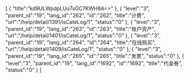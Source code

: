 [
	{
		"title":"kd9ULWpdpLUu7sGC7KWH8A=="
	},
	{
		"level":"3",
		"parent_id":"19",
		"lang_id":"262",
		"id":"262",
		"title":"计费",
		"url":"/help/detail/1391/isCateLog/1",
		"status":"0"
	},
	{
		"level":"3",
		"parent_id":"19",
		"lang_id":"263",
		"id":"263",
		"title":"账户资产",
		"url":"/help/detail/1401/isCateLog/1",
		"status":"0"
	},
	{
		"level":"3",
		"parent_id":"19",
		"lang_id":"264",
		"id":"264",
		"title":"在线购买",
		"url":"/help/detail/1409/isCateLog/1",
		"status":"0"
	},
	{
		"level":"3",
		"parent_id":"19",
		"lang_id":"265",
		"id":"265",
		"title":"发票",
		"status":"0"
	},
	{
		"level":"3",
		"parent_id":"19",
		"lang_id":"1692",
		"id":"1692",
		"title":"代金券",
		"status":"0"
	}
]